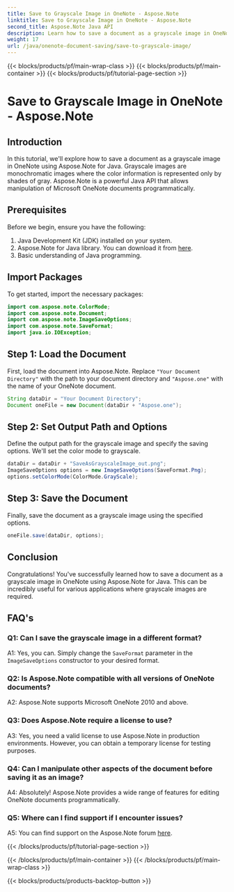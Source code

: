 ```yaml
---
title: Save to Grayscale Image in OneNote - Aspose.Note
linktitle: Save to Grayscale Image in OneNote - Aspose.Note
second_title: Aspose.Note Java API
description: Learn how to save a document as a grayscale image in OneNote using Aspose.Note for Java. Easily manipulate Microsoft OneNote documents programmatically.
weight: 17
url: /java/onenote-document-saving/save-to-grayscale-image/
---
```


{{< blocks/products/pf/main-wrap-class >}}
{{< blocks/products/pf/main-container >}}
{{< blocks/products/pf/tutorial-page-section >}}

# Save to Grayscale Image in OneNote - Aspose.Note

## Introduction

In this tutorial, we'll explore how to save a document as a grayscale image in OneNote using Aspose.Note for Java. Grayscale images are monochromatic images where the color information is represented only by shades of gray. Aspose.Note is a powerful Java API that allows manipulation of Microsoft OneNote documents programmatically.

## Prerequisites

Before we begin, ensure you have the following:

1. Java Development Kit (JDK) installed on your system.
2. Aspose.Note for Java library. You can download it from [here](https://releases.aspose.com/note/java/).
3. Basic understanding of Java programming.

## Import Packages

To get started, import the necessary packages:

```java
import com.aspose.note.ColorMode;
import com.aspose.note.Document;
import com.aspose.note.ImageSaveOptions;
import com.aspose.note.SaveFormat;
import java.io.IOException;
```

## Step 1: Load the Document

First, load the document into Aspose.Note. Replace `"Your Document Directory"` with the path to your document directory and `"Aspose.one"` with the name of your OneNote document.

```java
String dataDir = "Your Document Directory";
Document oneFile = new Document(dataDir + "Aspose.one");
```

## Step 2: Set Output Path and Options

Define the output path for the grayscale image and specify the saving options. We'll set the color mode to grayscale.

```java
dataDir = dataDir + "SaveAsGrayscaleImage_out.png";
ImageSaveOptions options = new ImageSaveOptions(SaveFormat.Png);
options.setColorMode(ColorMode.GrayScale);
```

## Step 3: Save the Document

Finally, save the document as a grayscale image using the specified options.

```java
oneFile.save(dataDir, options);
```

## Conclusion

Congratulations! You've successfully learned how to save a document as a grayscale image in OneNote using Aspose.Note for Java. This can be incredibly useful for various applications where grayscale images are required.

## FAQ's

### Q1: Can I save the grayscale image in a different format?

A1: Yes, you can. Simply change the `SaveFormat` parameter in the `ImageSaveOptions` constructor to your desired format.

### Q2: Is Aspose.Note compatible with all versions of OneNote documents?

A2: Aspose.Note supports Microsoft OneNote 2010 and above.

### Q3: Does Aspose.Note require a license to use?

A3: Yes, you need a valid license to use Aspose.Note in production environments. However, you can obtain a temporary license for testing purposes.

### Q4: Can I manipulate other aspects of the document before saving it as an image?

A4: Absolutely! Aspose.Note provides a wide range of features for editing OneNote documents programmatically.

### Q5: Where can I find support if I encounter issues?

A5: You can find support on the Aspose.Note forum [here](https://forum.aspose.com/c/note/28).

{{< /blocks/products/pf/tutorial-page-section >}}

{{< /blocks/products/pf/main-container >}}
{{< /blocks/products/pf/main-wrap-class >}}

{{< blocks/products/products-backtop-button >}}
